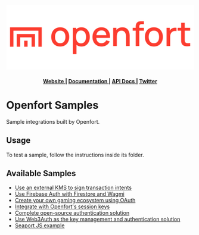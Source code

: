 ![Openfort Protocol][banner-image]

<div align="center">
  <h4>
    <a href="https://www.openfort.xyz/">
      Website
    </a>
    <span> | </span>
    <a href="https://www.openfort.xyz/docs">
      Documentation
    </a>
    <span> | </span>
    <a href="https://www.openfort.xyz/docs/api">
      API Docs
    </a>
    <span> | </span>
    <a href="https://twitter.com/openfortxyz">
      Twitter
    </a>
  </h4>
</div>

[banner-image]: .github/img/OpenfortRed.png

# Openfort Samples

Sample integrations built by Openfort.

## Usage
To test a sample, follow the instructions inside its folder.

## Available Samples

- [Use an external KMS to sign transaction intents](external-kms-game)
- [Use Firebase Auth with Firestore and Wagmi](firebase-wagmi-nextjs)
- [Create your own gaming ecosystem using OAuth](oauth-game-ecosystem)
- [Integrate with Openfort's session keys](rainbow-ssv-nextjs)
- [Complete open-source authentication solution](ssv-social-nextjs)
- [Use Web3Auth as the key management and authentication solution](web3auth-wagmi-nextjs)
- [Seaport JS example](https://github.com/eloi010/seaport-js)
